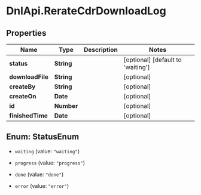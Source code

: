 # DnlApi.RerateCdrDownloadLog

## Properties
Name | Type | Description | Notes
------------ | ------------- | ------------- | -------------
**status** | **String** |  | [optional] [default to &#39;waiting&#39;]
**downloadFile** | **String** |  | [optional] 
**createBy** | **String** |  | [optional] 
**createOn** | **Date** |  | [optional] 
**id** | **Number** |  | [optional] 
**finishedTime** | **Date** |  | [optional] 


<a name="StatusEnum"></a>
## Enum: StatusEnum


* `waiting` (value: `"waiting"`)

* `progress` (value: `"progress"`)

* `done` (value: `"done"`)

* `error` (value: `"error"`)




